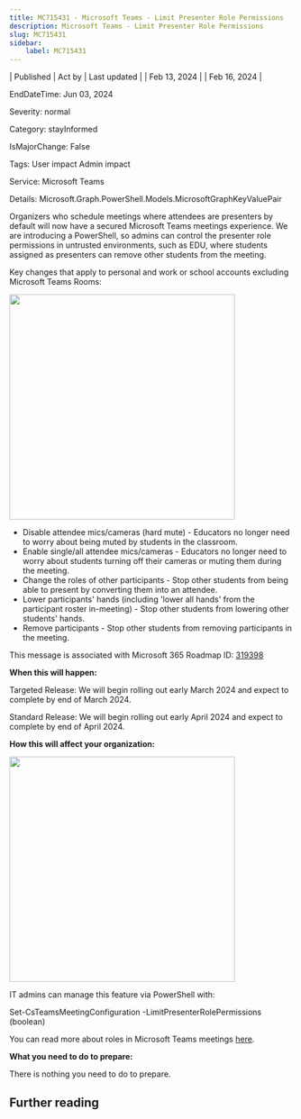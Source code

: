 ```yaml
---
title: MC715431 - Microsoft Teams - Limit Presenter Role Permissions
description: Microsoft Teams - Limit Presenter Role Permissions
slug: MC715431
sidebar:
    label: MC715431
---
```


| Published | Act by | Last updated |
| Feb 13, 2024 |  | Feb 16, 2024 |

EndDateTime: Jun 03, 2024

Severity: normal

Category: stayInformed

IsMajorChange: False

Tags: User impact Admin impact

Service: Microsoft Teams

Details: Microsoft.Graph.PowerShell.Models.MicrosoftGraphKeyValuePair

<p>Organizers who schedule meetings where attendees are presenters by default will now have a secured Microsoft Teams meetings experience. We are introducing a PowerShell, so admins can control the presenter role permissions in untrusted environments, such as EDU, where students assigned as presenters can remove other students from the meeting.&nbsp;<br></p><p>Key changes that apply to personal and work or school accounts excluding Microsoft Teams Rooms:<br></p><p><img src="https://img-prod-cms-rt-microsoft-com.akamaized.net/cms/api/am/imageFileData/RW1gnNy?ver=14ab" style="width: 400px;"><br></p><ul><li>Disable attendee mics/cameras (hard mute) - Educators no longer need to worry about being muted by students in the classroom.<br></li><li>Enable single/all attendee mics/cameras - Educators no longer need to worry about students turning off their cameras or muting them during the meeting.</li><li>Change the roles of other participants - Stop other students from being able to present by converting them into an attendee.</li><li>Lower participants' hands (including 'lower all hands' from the participant roster in-meeting) - Stop other students from lowering other students' hands.</li><li>Remove participants - Stop other students from removing participants in the meeting.</li></ul><p>This message is associated with Microsoft 365 Roadmap ID: <a href="https://www.microsoft.com/microsoft-365/roadmap?rtc=1%26filters=&amp;searchterms=319398" target="_blank">319398</a></p><p><b>When this will happen:</b></p><p>Targeted Release: We will begin rolling out early March 2024 and expect to complete by end of March 2024.</p><p>Standard Release: We will begin rolling out early April 2024 and expect to complete by end of April 2024.</p><p><b>How this will affect your organization:</b></p><p><img src="https://img-prod-cms-rt-microsoft-com.akamaized.net/cms/api/am/imageFileData/RW1gqlV?ver=0178" style="width: 400px;"><br></p><p>IT admins can manage this feature via PowerShell with:</p><p>Set-CsTeamsMeetingConfiguration -LimitPresenterRolePermissions (boolean)</p><p>You can read more about roles in Microsoft Teams meetings <a href="https://support.microsoft.com/office/roles-in-microsoft-teams-meetings-c16fa7d0-1666-4dde-8686-0a0bfe16e019#:~:text=There%20are%20three%20roles%20to,while%20attendees%20are%20more%20controlled." target="_blank">here</a>.</p><p><b>What you need to do to prepare:</b><br></p><p>There is nothing you need to do to prepare.</p>

## Further reading

